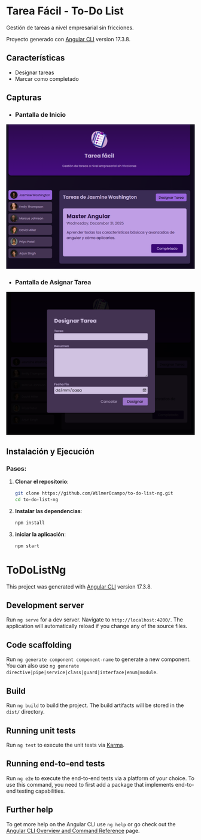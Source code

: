 # Tarea Fácil - To-Do List

Gestión de tareas a nivel empresarial sin fricciones.

Proyecto generado con [Angular CLI](https://github.com/angular/angular-cli) version 17.3.8.

## Características

- Designar tareas
- Marcar como completado

## Capturas

* ### Pantalla de Inicio

![Pantalla de Inicio](src/assets/screenshots/index.png)

* ### Pantalla de Asignar Tarea

![Pantalla de Perfil](src/assets/screenshots/assign-task.png)

## Instalación y Ejecución

### Pasos:

1. **Clonar el repositorio**:
    ```bash
   git clone https://github.com/WilmerOcampo/to-do-list-ng.git
   cd to-do-list-ng
   ```

2. **Instalar las dependencias**:
    ```bash
    npm install
    ```

3. **iniciar la aplicación**:
    ```bash
    npm start
    ```

#

# ToDoListNg

This project was generated with [Angular CLI](https://github.com/angular/angular-cli) version 17.3.8.

## Development server

Run `ng serve` for a dev server. Navigate to `http://localhost:4200/`. The application will automatically reload if you change any of the source files.

## Code scaffolding

Run `ng generate component component-name` to generate a new component. You can also use `ng generate directive|pipe|service|class|guard|interface|enum|module`.

## Build

Run `ng build` to build the project. The build artifacts will be stored in the `dist/` directory.

## Running unit tests

Run `ng test` to execute the unit tests via [Karma](https://karma-runner.github.io).

## Running end-to-end tests

Run `ng e2e` to execute the end-to-end tests via a platform of your choice. To use this command, you need to first add a package that implements end-to-end testing capabilities.

## Further help

To get more help on the Angular CLI use `ng help` or go check out the [Angular CLI Overview and Command Reference](https://angular.io/cli) page.
